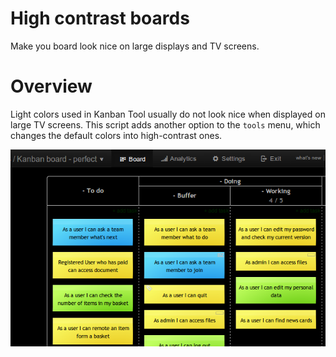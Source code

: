# High contrast boards
Make you board look nice on large displays and TV screens.

# Overview
Light colors used in Kanban Tool usually do not look nice when displayed on large TV screens.
This script adds another option to the ```tools``` menu, which changes the default colors into high-contrast ones.

![preview](preview.png)
